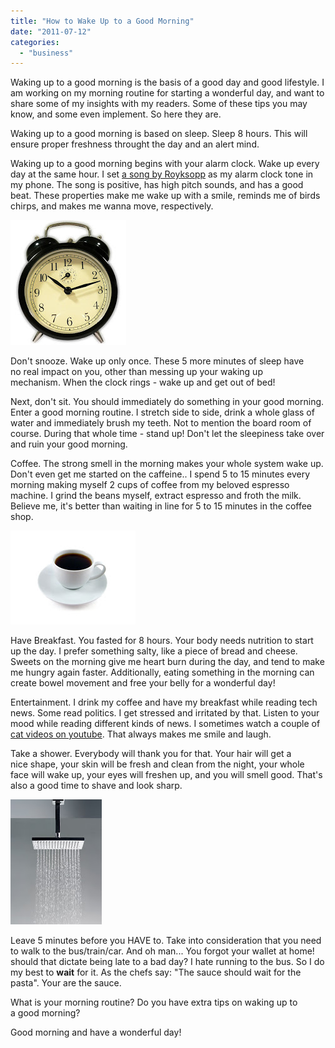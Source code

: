 ```yaml
---
title: "How to Wake Up to a Good Morning"
date: "2011-07-12"
categories: 
  - "business"
---
```


Waking up to a good morning is the basis of a good day and good lifestyle. I am working on my morning routine for starting a wonderful day, and want to share some of my insights with my readers. Some of these tips you may know, and some even implement. So here they are.  
  
Waking up to a good morning is based on sleep. Sleep 8 hours. This will ensure proper freshness throught the day and an alert mind.  
  
Waking up to a good morning begins with your alarm clock. Wake up every day at the same hour. I set [a song by Royksopp](http://www.youtube.com/watch?v=51Bpx63wkbA) as my alarm clock tone in my phone. The song is positive, has high pitch sounds, and has a good beat. These properties make me wake up with a smile, reminds me of birds chirps, and makes me wanna move, respectively.  
  
  

[![](images/bd9e1-clock.jpg)](https://nurnachman.files.wordpress.com/2011/07/be176-clock.jpg)

  
  
Don't snooze. Wake up only once. These 5 more minutes of sleep have no real impact on you, other than messing up your waking up mechanism. When the clock rings - wake up and get out of bed!  
  
Next, don't sit. You should immediately do something in your good morning. Enter a good morning routine. I stretch side to side, drink a whole glass of water and immediately brush my teeth. Not to mention the board room of course. During that whole time - stand up! Don't let the sleepiness take over and ruin your good morning.  
  
Coffee. The strong smell in the morning makes your whole system wake up. Don't even get me started on the caffeine.. I spend 5 to 15 minutes every morning making myself 2 cups of coffee from my beloved espresso machine. I grind the beans myself, extract espresso and froth the milk. Believe me, it's better than waiting in line for 5 to 15 minutes in the coffee shop.  
  
  

[![](images/d4d19-coffee.jpg)](https://nurnachman.files.wordpress.com/2011/07/df9ed-coffee.jpg)

  

Have Breakfast. You fasted for 8 hours. Your body needs nutrition to start up the day. I prefer something salty, like a piece of bread and cheese. Sweets on the morning give me heart burn during the day, and tend to make me hungry again faster. Additionally, eating something in the morning can create bowel movement and free your belly for a wonderful day!  
  
  
Entertainment. I drink my coffee and have my breakfast while reading tech news. Some read politics. I get stressed and irritated by that. Listen to your mood while reading different kinds of news. I sometimes watch a couple of [cat videos on youtube](http://www.youtube.com/watch?v=IytNBm8WA1c). That always makes me smile and laugh.  
  
Take a shower. Everybody will thank you for that. Your hair will get a nice shape, your skin will be fresh and clean from the night, your whole face will wake up, your eyes will freshen up, and you will smell good. That's also a good time to shave and look sharp.  
  
  

[![](images/b53bb-shower.jpg)](https://nurnachman.files.wordpress.com/2011/07/92367-shower.jpg)

  
  
  
Leave 5 minutes before you HAVE to. Take into consideration that you need to walk to the bus/train/car. And oh man... You forgot your wallet at home! should that dictate being late to a bad day? I hate running to the bus. So I do my best to **wait** for it. As the chefs say: "The sauce should wait for the pasta". Your are the sauce.  
  
What is your morning routine? Do you have extra tips on waking up to a good morning?  
  
  
Good morning and have a wonderful day!
